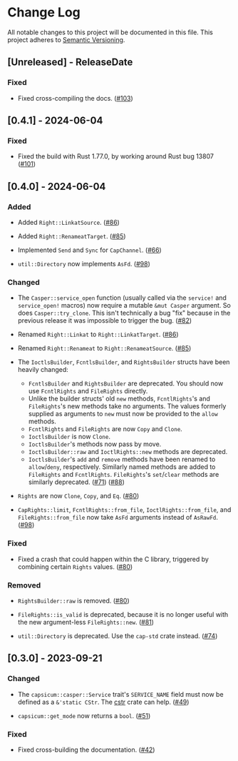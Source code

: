 # Change Log

All notable changes to this project will be documented in this file.
This project adheres to [Semantic Versioning](https://semver.org/).

## [Unreleased] - ReleaseDate

### Fixed

- Fixed cross-compiling the docs.
  ([#103](https://github.com/dlrobertson/capsicum-rs/pull/103))

## [0.4.1] - 2024-06-04

### Fixed

- Fixed the build with Rust 1.77.0, by working around Rust bug 13807
  ([#101](https://github.com/dlrobertson/capsicum-rs/pull/101))

## [0.4.0] - 2024-06-04

### Added

- Added `Right::LinkatSource`.
  ([#86](https://github.com/dlrobertson/capsicum-rs/pull/86))

- Added `Right::RenameatTarget`.
  ([#85](https://github.com/dlrobertson/capsicum-rs/pull/85))

- Implemented `Send` and `Sync` for `CapChannel`.
  ([#66](https://github.com/dlrobertson/capsicum-rs/pull/66))

- `util::Directory` now implements `AsFd`.
  ([#98](https://github.com/dlrobertson/capsicum-rs/pull/98))

### Changed

- The `Casper::service_open` function (usually called via the `service!` and
  `service_open!` macros) now require a mutable `&mut Casper` argument.  So
  does `Casper::try_clone`.  This isn't technically a bug "fix" because in the
  previous release it was impossible to trigger the bug.
  ([#82](https://github.com/dlrobertson/capsicum-rs/pull/82))

- Renamed `Right::Linkat` to `Right::LinkatTarget`.
  ([#86](https://github.com/dlrobertson/capsicum-rs/pull/86))

- Renamed `Right::Renameat` to `Right::RenameatSource`.
  ([#85](https://github.com/dlrobertson/capsicum-rs/pull/85))

- The `IoctlsBuilder`, `FcntlsBuilder`, and `RightsBuilder` structs have been
  heavily changed:
  * `FcntlsBuilder` and `RightsBuilder` are deprecated.  You should now use
    `FcntlRights` and `FileRights` directly.
  * Unlike the builder structs' old `new` methods, `FcntlRights`'s and
    `FileRights`'s new methods take no arguments.  The values formerly supplied
    as arguments to `new` must now be provided to the `allow` methods.
  * `FcntlRights` and `FileRights` are now `Copy` and `Clone`.
  * `IoctlsBuilder` is now `Clone`.
  * `IoctlsBuilder`'s methods now pass by move.
  * `IoctlsBuilder::raw` and `IoctlRights::new` methods are deprecated.
  * `IoctlsBuilder`'s `add` and `remove` methods have been renamed to
    `allow`/`deny`, respectively.  Similarly named methods are added to
    `FileRights` and `FcntlRights`.  `FileRights`'s `set`/`clear` methods are
    similarly deprecated.
  ([#71](https://github.com/dlrobertson/capsicum-rs/pull/71))
  ([#88](https://github.com/dlrobertson/capsicum-rs/pull/88))

- `Rights` are now `Clone`, `Copy`, and `Eq`.
  ([#80](https://github.com/dlrobertson/capsicum-rs/pull/80))

- `CapRights::limit`, `FcntlRights::from_file`, `IoctlRights::from_file`, and
  `FileRights::from_file` now take `AsFd` arguments instead of `AsRawFd`.
  ([#98](https://github.com/dlrobertson/capsicum-rs/pull/98))

### Fixed

- Fixed a crash that could happen within the C library, triggered by combining
  certain `Rights` values.
  ([#80](https://github.com/dlrobertson/capsicum-rs/pull/80))

### Removed

- `RightsBuilder::raw` is removed.
  ([#80](https://github.com/dlrobertson/capsicum-rs/pull/80))

- `FileRights::is_valid` is deprecated, because it is no longer useful with
  the new argument-less `FileRights::new`.
  ([#81](https://github.com/dlrobertson/capsicum-rs/pull/81))

- `util::Directory` is deprecated.  Use the `cap-std` crate instead.
  ([#74](https://github.com/dlrobertson/capsicum-rs/pull/74))

## [0.3.0] - 2023-09-21

### Changed

- The `capsicum::casper::Service` trait's `SERVICE_NAME` field must now be
  defined as a `&'static CStr`.  The [cstr](https://crates.io/crates/cstr)
  crate can help.
  ([#49](https://github.com/dlrobertson/capsicum-rs/pull/49))

- `capsicum::get_mode` now returns a `bool`.
  ([#51](https://github.com/dlrobertson/capsicum-rs/pull/51))

### Fixed

- Fixed cross-building the documentation.
  ([#42](https://github.com/dlrobertson/capsicum-rs/pull/42))
